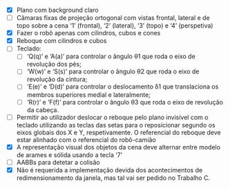 * [X] Plano com background claro
* [ ] Câmaras fixas de projeção ortogonal com vistas frontal, lateral e de topo sobre a cena ‘1’ (frontal), ‘2’ (lateral), ‘3’ (topo) e ‘4’ (perspetiva)
* [X] Fazer o robô apenas com cilindros, cubos e cones
* [X] Reboque com cilindros e cubos
* [ ] Teclado:
  * [ ] ‘Q(q)’ e ‘A(a)’ para controlar o ângulo θ1 que roda o eixo de revolução dos pés;
  * [ ] ‘W(w)’ e ‘S(s)’ para controlar o ângulo θ2 que roda o eixo de revolução da cintura;
  * [ ] ‘E(e)’ e ‘D(d)’ para controlar o deslocamento δ1 que translaciona os membros superiores medial e lateralmente;
  * [ ] ‘R(r)’ e ‘F(f)’ para controlar o ângulo θ3 que roda o eixo de revolução da cabeça.
* [ ] Permitir ao utilizador deslocar o reboque pelo plano invisível com o teclado utilizando as teclas das setas para o reposicionar segundo os eixos globais dos X e Y, respetivamente. O referencial do reboque deve estar alinhado com o referencial do robô-camião
* [X] A representação visual dos objetos da cena deve alternar entre modelo de arames e sólida usando a tecla ‘7’
* [ ] AABBs para detetar a colisão
* [X] Não é requerida a implementação devida dos acontecimentos de redimensionamento da janela, mas tal vai ser pedido no Trabalho C.
